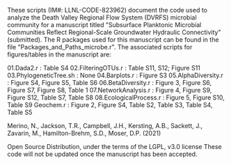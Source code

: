 These scripts (IM#: LLNL-CODE-823962) document the code used to analyze the Death Valley Regional Flow System (DVRFS) microbial community for a manuscript titled "Subsurface Planktonic Microbial Communities Reflect Regional-Scale Groundwater Hydraulic Connectivity" (submitted). The R packages used for this manuscript can be found in the file "Packages_and_Paths_microbe.r". The associated scripts for figures/tables in the manuscript are:

01.Dada2.r : Table S4
02.FilteringOTUs.r : Table S11, S12; Figure S11
03.PhylogeneticTree.sh : None
04.Barplots.r : Figure S3
05.AlphaDiversity.r : Figure S4, Figure S5, Table S6
06.BetaDiversity.r : Figure 3, Figure S6, Figure S7, Figure S8, Table 1
07.NetworkAnalysis.r : Figure 4, Figure S9, Figure S12, Table S7, Table S8
08.EcologicalProcess.r : Figure 5, Figure S10, Table S9
Geochem.r : Figure 2, Figure S4, Table S2, Table S3, Table S4, Table S5

Merino, N., Jackson, T.R., Campbell, J.H., Kersting, A.B., Sackett, J., Zavarin, M., Hamilton-Brehm, S.D., Moser, D.P. (2021)

Open Source Distribution, under the terms of the LGPL, v3.0 license
These code will not be updated once the manuscript has been accepted. 
